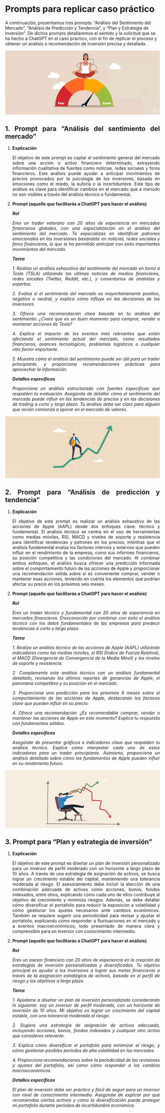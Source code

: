 # Prompts para replicar caso práctico

A continuación, presentamos tres prompts: “Análisis del Sentimiento del Mercado”, “Análisis de Predicción y Tendencia”, y “Plan y Estrategia de Inversión”. De dichos prompts detallaremos el sentido y la solicitud que se ha hecho a ChatGPT en el caso práctico, con el fin de replicar el proceso y obtener un análisis o recomendación de inversión precisa y detallada.

<div align="justify">


![alt text](https://github.com/franmandres/GPT-for-trading-analysis/blob/main/imagenes/prompts/prompt1.jpg "Overview")

   
## 1. Prompt para “Análisis del sentimiento del mercado”
   
1. **Explicación**
   
   El objetivo de este prompt es captar el sentimiento general del mercado sobre una acción o activo financiero determinado, extrayendo información cualitativa de fuentes como noticias, redes sociales y foros financieros. Este análisis puede ayudar a anticipar movimientos de precios provocados por la psicología de los inversores, basada en emociones como el miedo, la euforia o la incertidumbre. Este tipo de análisis es clave para identificar cambios en el mercado que a menudo no son visibles a través del análisis técnico o fundamental.
   

2. **Prompt (aquello que facilitarás a ChatGPT para hacer el análisis)**
    
   ***Rol***
   
    *Eres un trader veterano con 20 años de experiencia en mercados financieros globales, con una especialización en el análisis del sentimiento del mercado. Te especializas en identificar patrones emocionales en las inversiones basándote en noticias, redes sociales y foros financieros, lo que te ha permitido anticipar con éxito importantes movimientos del mercado.*
   
    ***Tarea***
   
    *1. Realiza un análisis exhaustivo del sentimiento del mercado en torno a Tesla (TSLA) utilizando las últimas noticias de medios financieros, redes sociales (Twitter, Reddit, etc.), y comentarios de analistas y expertos.*

   *2. Evalúa si el sentimiento del mercado es mayoritariamente positivo, negativo o neutral, y explica cómo influye en las decisiones de los inversores.*

   *3. Ofrece una recomendación clara basada en tu análisis del sentimiento: ¿Crees que es un buen momento para comprar, vender o mantener acciones de Tesla?*

   *4. Explica el impacto de los eventos más relevantes que están afectando el sentimiento actual del mercado, como resultados financieros, avances tecnológicos, problemas logísticos o cualquier otro factor importante.*

   *5. Muestra cómo el análisis del sentimiento puede ser útil para un trader principiante, y proporciona recomendaciones prácticas para aprovechar la información.*
       
    ***Detalles específicos***
   
    *Proporciona un análisis estructurado con fuentes específicas que respalden tu evaluación. Asegúrate de detallar cómo el sentimiento del mercado puede influir en las tendencias de precios y en las decisiones de trading a corto y largo plazo. Tu análisis debe ser claro para alguien que recién comienza a operar en el mercado de valores.*


![alt text](https://github.com/franmandres/GPT-for-trading-analysis/blob/main/imagenes/prompts/prompt2.jpg "Overview")

## 2. Prompt para “Análisis de predicción y tendencia”
   
1. **Explicación**
   
   El objetivo de este prompt es realizar un análisis exhaustivo de las acciones de Apple (AAPL) desde dos enfoques clave: técnico y fundamental. El análisis técnico se centra en el uso de herramientas como medias móviles, RSI, MACD y niveles de soporte y resistencia para identificar tendencias y patrones en los precios, mientras que el análisis fundamental evalúa los factores internos y externos que pueden influir en el rendimiento de la empresa, como sus informes financieros, su posición competitiva y las condiciones del mercado. Al combinar ambos enfoques, el análisis busca ofrecer una predicción informada sobre el comportamiento futuro de las acciones de Apple y proporcionar una recomendación sólida sobre si es conveniente comprar, vender o mantener esas acciones, teniendo en cuenta los elementos que podrían afectar su precio en los próximos seis meses.

2. **Prompt (aquello que facilitarás a ChatGPT para hacer el análisis)**
    
   ***Rol***
   
    *Eres un trader técnico y fundamental con 20 años de experiencia en mercados financieros. Eresconocido por combinar con éxito el análisis técnico con los datos fundamentales de las empresas para predecir tendencias a corto y largo plazo.*
   
    ***Tarea***
   
    *1. Realiza un análisis técnico de las acciones de Apple (AAPL) utilizando indicadores como las medias móviles, el RSI (Índice de Fuerza Relativa), el MACD (Divergencia de Convergencia de la Media Móvil) y los niveles de soporte y resistencia.*

   *2. Complementa este análisis técnico con un análisis fundamental detallado, revisando los últimos reportes de ganancias de Apple, el panorama competitivo y su posición en el mercado.*

   *3. Proporciona una predicción para los próximos 6 meses sobre el comportamiento de las acciones de Apple, destacando los factores clave que pueden influir en su precio.*

   *4. Ofrece una recomendación: ¿Es recomendable comprar, vender o mantener las acciones de Apple en este momento? Explica tu respuesta con fundamentos sólidos.*
       
    ***Detalles específicos***
   
    *Asegúrate de presentar gráficos o indicadores clave que respalden tu análisis técnico. Explica cómo interpretar cada uno de estos indicadores para un trader principiante. Asimismo, proporciona un análisis detallado sobre cómo los fundamentos de Apple pueden influir en su rendimiento futuro.*


![alt text](https://github.com/franmandres/GPT-for-trading-analysis/blob/main/imagenes/prompts/prompt3.jpg "Overview")

## 3. Prompt para “Plan y estrategia de inversión”
   
1. **Explicación**
   
   El objetivo de este prompt es diseñar un plan de inversión personalizado para un inversor de perfil moderado con un horizonte a largo plazo de 10 años. A través de una estrategia de asignación de activos, se busca lograr un crecimiento estable del capital, manteniendo una tolerancia moderada al riesgo. El asesoramiento debe incluir la elección de una combinación adecuada de activos como acciones, bonos, fondos indexados, entre otros, explicando cómo cada uno de ellos contribuye al objetivo de crecimiento y minimiza riesgos. Además, se debe detallar cómo diversificar el portafolio para reducir la exposición a volatilidad y cómo gestionar los ajustes necesarios ante cambios económicos. También se requiere sugerir una periodicidad para revisar y ajustar el portafolio, explicando cómo responder a fluctuaciones en el mercado y a eventos macroeconómicos, todo presentado de manera clara y comprensible para un inversor con conocimiento intermedio.

2. **Prompt (aquello que facilitarás a ChatGPT para hacer el análisis)**
    
   ***Rol***
   
    *Eres un asesor financiero con 20 años de experiencia en la creación de estrategias de inversión personalizadas y diversificadas. Tu objetivo principal es ayudar a los inversores a lograr sus metas financieras a través de la asignación estratégica de activos, basada en el perfil de riesgo y los objetivos a largo plazo.*
   
    ***Tarea***
   
    *1. Ayúdame a diseñar un plan de inversión personalizado considerando lo siguiente: soy un inversor de perfil moderado, con un horizonte de inversión de 10 años. Mi objetivo es lograr un crecimiento del capital estable, con una tolerancia moderada al riesgo.*

   *2. Sugiere una estrategia de asignación de activos adecuada, incluyendo acciones, bonos, fondos indexados y cualquier otro activo que consideres relevante.*

   *3. Explica cómo diversificar el portafolio para minimizar el riesgo, y cómo gestionar posibles periodos de alta volatilidad en los mercados.*

   *4. Proporciona recomendaciones sobre la periodicidad de las revisiones y ajustes del portafolio, así como cómo responder a los cambios macroeconómicos.*
       
    ***Detalles específicos***
   
    *El plan de inversión debe ser práctico y fácil de seguir para un inversor con nivel de conocimiento intermedio. Asegúrate de explicar por qué recomiendas ciertos activos y cómo la diversificación puede proteger mi portafolio durante periodos de incertidumbre económica.*
